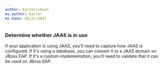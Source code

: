 ```yaml
---
author: KarlErickson
ms.author: karler
ms.date: 05/27/2021
---
```


### Determine whether JAAS is in use

If your application is using JAAS, you'll need to capture how JAAS is configured. If it's using a database, you can convert it to a JAAS domain on JBoss EAP. If it's a custom implementation, you'll need to validate that it can be used on JBoss EAP.
